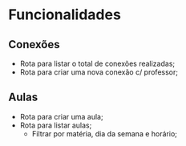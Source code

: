 # Funcionalidades

## Conexões

- Rota para listar o total de conexões realizadas;
- Rota para criar uma nova conexão c/ professor;

## Aulas

- Rota para criar uma aula;
- Rota para listar aulas;
    - Filtrar por matéria, dia da semana e horário;